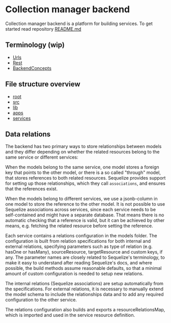 # Collection manager backend

Collection manager backend is a platform for building services. To get started read repository [README.md](../../../README.md)

## Terminology (wip)

* [Urls](documentation/terminology/urls.md)
* [Rest](documentation/terminology/rest.md)
* [BackendConcepts](documentation/terminology/backendConcepts.md)

## File structure overview

* [root](tree.md)
* [src](src/tree.md)
* [lib](src/lib/tree.md)
* [apps](src/apps/tree.md)
* [services](src/services/tree.md)

## Data relations
The backend has two primary ways to store relationships between models and they differ depending on whether the related resources belong to the same service or different services:

When the models belong to the same service, one model stores a foreign key that points to the other model, or there is a so called "through" model, that stores references to both related resources. Sequelize provides support for setting up those relationships, which they call `associations`, and ensures that the references exist.

When the models belong to different services, we use a jsonb-column in one model to store the reference to the other model. It is not possible to use Sequelize associations across services, since each service needs to be self-contained and might have a separate database. That means there is no automatic checking that a reference is valid, but it can be achieved by other means, e.g. fetching the related resource before setting the reference.

Each service contains a relations configuration in the models folder. The configuration is built from relation specifications for both internal and external relations, specifying parameters such as type of relation (e.g. hasOne or hasMany), sourceResource, targetResource and custom keys, if any. The parameter names are closely related to Sequelize's terminology, to make it easy to understand after reading Sequelize's docs, and where possible, the build methods assume reasonable defaults, so that a minimal amount of custom configuration is needed to setup new relations.

The internal relations (Sequelize associations) are setup automatically from the specifications. For external relations, it is necessary to manually extend the model schema to include the relationships data and to add any required configuration to the other service.

The relations configuration also builds and exports a resourceRelationsMap, which is imported and used in the service resource definition.
